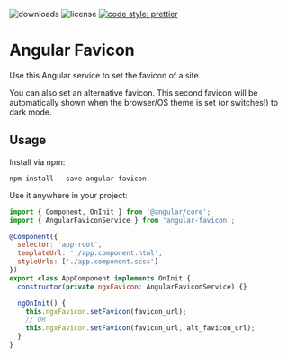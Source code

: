 ![downloads](https://img.shields.io/npm/dt/angular-favicon?style=flat-square)
![license](https://img.shields.io/npm/l/angular-favicon?style=flat-square)
[![code style: prettier](https://img.shields.io/badge/code_style-prettier-ff69b4.svg?style=flat-square)](https://github.com/prettier/prettier)

# Angular Favicon

Use this Angular service to set the favicon of a site. 

You can also set an alternative favicon. This second favicon will be automatically shown when the browser/OS theme is set (or switches!) to dark mode.

## Usage

Install via npm:
```shell
npm install --save angular-favicon
```

Use it anywhere in your project:
```js
import { Component, OnInit } from '@angular/core';
import { AngularFaviconService } from 'angular-favicon';

@Component({
  selector: 'app-root',
  templateUrl: './app.component.html',
  styleUrls: ['./app.component.scss']
})
export class AppComponent implements OnInit {
  constructor(private ngxFavicon: AngularFaviconService) {}

  ngOnInit() {
    this.ngxFavicon.setFavicon(favicon_url);
    // OR 
    this.ngxFavicon.setFavicon(favicon_url, alt_favicon_url);
  }
}

```
